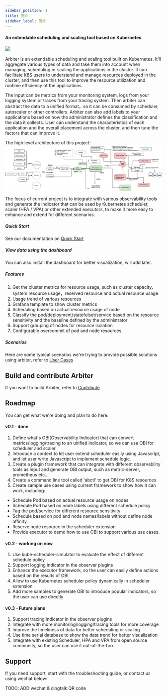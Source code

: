 ```yaml
---
sidebar_position: 1
title: 简介
sidebar_label: 简介
---
```


#### An extendable scheduling and scaling tool based on Kubernetes

<div style={{textAlign:"center"}}>
    <img src="/img/arbiter-logo.png" width="160" valign="center"/>
</div>

Arbiter is an extendable scheduling and scaling tool built on Kubernetes. It’ll aggregate various types of data and take them into account when managing, scheduling or scaling the applications in the cluster. It can facilitate K8S users to understand and manage resources deployed in the cluster, and then use this tool to improve the resource utilization and runtime efficiency of the applications.

The input can be metrics from your monitoring system, logs from your logging system or traces from your tracing system. Then arbiter can abstract the data to a unified format，so it can be consumed by scheduler, autoscaler or other controllers.
Arbiter can also add labels to your applications based on how the administrator defines the classification and the data it collects. User can understand the characteristics of each application and the overall placement across the cluster, and then tune the factors that can improve it.

The high level architecture of this project:
![图 1](./img/525442b2b566cea76282975aac13d3f8a6eaf5bbdc50fedcfdab3d10f08fa44e.png)

The focus of current project is to integrate with various observability tools and generate the indicator that can be used by Kubernetes scheduler, scaler (HPA / VPA) or other extended executors, to make it more easy to enhance and extend for different scenarios.

##### Quick Start
See our documentation on [Quick Start](./Quick%20Start/install.md)

##### View data using the dashboard
You can also install the dashboard for better visualization, will add later.

#####  Features
1. Get the cluster metrics for resource usage, such as cluster capacity、system resource usage，reserved resource and actual resource usage
2. Usage trend of various resources
3. Grafana template to show cluster metrics
4. Scheduling based on actual resource usage of node
5. Classify the pod/deployment/statefulset/service based on the resource sensitivity and the baseline defined by the administrator
6. Support grouping of nodes for resource isolation
7. Configurable overcommit of pod and node resources

##### Scenarios
Here are some typical scenarios we're trying to provide possible solutions using arbiter, refer to [User Cases](category/user-cases)

## Build and contribute Arbiter
If you want to build Arbiter, refer to [Contribute](category/contribute)

## Roadmap
You can get what we're doing and plan to do here.
#### v0.1 - done
1. Define what's OBI(Observability Indicator) that can convert metrics/logging/tracing to an unified indicator, so we can use OBI for scheduler and scaler.
2. Introduce a context to let user extend scheduler easily using Javascript, and let user write Javascript to implement schedule logic.
3. Create a plugin framework that can integrate with different observability tools as input and generate OBI output, such as metric-server, prometheus etc...
4. Create a command line tool called 'abctl' to get OBI for K8S resources
5. Create sample use cases using current framework to show how it can work, including:
* Schedule Pod based on actual resource usage on nodes
* Schedule Pod based on node labels using different schedule policy
* Tag the pod/service for different resource sensitivity
* Schedule based on pod and node names/labels without define node affinity
* Reserve node resource in the scheduler extension
* Provide executor to demo how to use OBI to support various use cases.

#### v0.2 - working on now
1. Use kube-scheduler-simulator to evaluate the effect of different schedule policy
2. Support logging indicator in the observer plugins
3. Enhance the executor framework, so the user can easily define actions based on the results of OBI.
4. Allow to use Kubernetes scheduler policy dynamically in scheduler extension
5. Add more samples to generate OBI to introduce popular indicators, so the user can use directly

#### v0.3 - Future plans
1. Support tracing indicator in the observer plugins
2. Integrate with more monitoring/logging/tracing tools for more coverage
3. Improve the timeliness of data for better scheduling or scaling
4. Use time serial database to show the data trend for better visualization
5. Integrate with existing Scheduler, HPA and VPA from open source community, so the user can use it out-of-the-box

## Support
If you need support, start with the troubleshooting guide, or contact us using wechat below:

TODO: ADD wechat & dingtalk QR code
